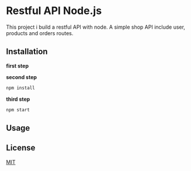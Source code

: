 # Restful API Node.js
This project i build a restful API with node.
A simple shop API include user, products and orders routes.
## Installation
**first step**

**second step**
```javascript
npm install
```
**third step**
```javascript
npm start
```
## Usage
## License
[MIT](https://choosealicense.com/licenses/mit/)